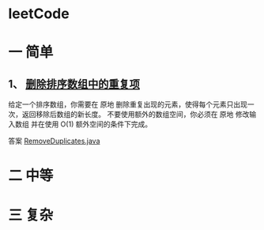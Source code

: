 # leetCode
# 一 简单
## 1、 [删除排序数组中的重复项](https://leetcode-cn.com/problems/remove-duplicates-from-sorted-array/)
给定一个排序数组，你需要在 原地 删除重复出现的元素，使得每个元素只出现一次，返回移除后数组的新长度。
不要使用额外的数组空间，你必须在 原地 修改输入数组 并在使用 O(1) 额外空间的条件下完成。

答案 [RemoveDuplicates.java](./src/main/java/com/vincent/leetcode/simple/RemoveDuplicates.java)

# 二 中等

# 三 复杂
